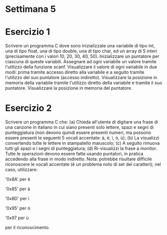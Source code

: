 # Settimana 5
# Esercizio 1
Scrivere un programma C dove sono inizializzate una variabile di tipo int, una di tipo float, una di tipo double, una di tipo char, ed un array di 5 interi (precisamente con i valori 10, 20, 30, 40, 50). Inizializzare un puntatore per ciascuna di queste variabili. Assegnare ad ogni variabile un valore tramite l'utilizzo della funzione scanf. Visualizzare il valore di ogni variabile in due modi: prima tramite accesso diretto alla variabile e a seguito tramite l'utilizzo del suo puntatore (accesso indiretto). Visualizzare la posizione in memoria della variabile tramite l'utilizzo diretto della variabile e tramite il suo puntatore. Visualizzare la posizione in memoria del puntatore.

# Esercizio 2
Scrivere un programma C che: (a) Chieda all'utente di digitare una frase di una canzone in italiano in cui siano presenti solo lettere, spazi e segni di punteggiatura (non devono quindi essere presenti numeri, ma possono essere presenti le seguenti 5 vocali accentate: à, è, ì, ò, ù); (b) La visualizzi convertendo tutte le lettere in stampatello maiuscolo; (c) A seguito rimuova tutti gli spazi e i segni di punteggiatura; (d) Ri-visualizzi la frase a monitor. Tutte le operazioni devono essere fatte usando puntatori, in pratica accedendo alla frase in modo indiretto. Nota: potrebbe risultare difficile riconoscere le vocali accentate (è un problema noto di set dei caratteri); nel caso, utilizzare:

'0x8A' per è

'0x85' per à

'0x8D' per ì

'0x95' per ò

'0x97 per ù

per il riconoscimento.
